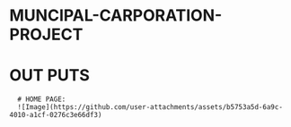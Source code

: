 # MUNCIPAL-CARPORATION-PROJECT
# OUT PUTS
      # HOME PAGE:
      ![Image](https://github.com/user-attachments/assets/b5753a5d-6a9c-4010-a1cf-0276c3e66df3)
